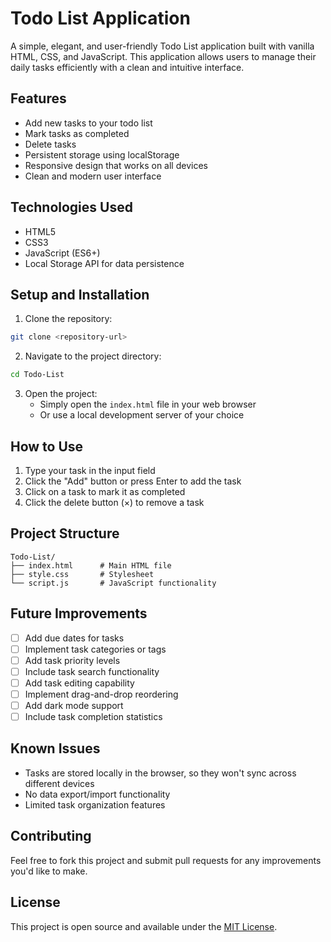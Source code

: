 # Todo List Application

A simple, elegant, and user-friendly Todo List application built with vanilla HTML, CSS, and JavaScript. This application allows users to manage their daily tasks efficiently with a clean and intuitive interface.

## Features

- Add new tasks to your todo list
- Mark tasks as completed
- Delete tasks
- Persistent storage using localStorage
- Responsive design that works on all devices
- Clean and modern user interface

## Technologies Used

- HTML5
- CSS3
- JavaScript (ES6+)
- Local Storage API for data persistence

## Setup and Installation

1. Clone the repository:
```bash
git clone <repository-url>
```

2. Navigate to the project directory:
```bash
cd Todo-List
```

3. Open the project:
   - Simply open the `index.html` file in your web browser
   - Or use a local development server of your choice

## How to Use

1. Type your task in the input field
2. Click the "Add" button or press Enter to add the task
3. Click on a task to mark it as completed
4. Click the delete button (×) to remove a task

## Project Structure

```
Todo-List/
├── index.html      # Main HTML file
├── style.css       # Stylesheet
└── script.js       # JavaScript functionality
```

## Future Improvements

- [ ] Add due dates for tasks
- [ ] Implement task categories or tags
- [ ] Add task priority levels
- [ ] Include task search functionality
- [ ] Add task editing capability
- [ ] Implement drag-and-drop reordering
- [ ] Add dark mode support
- [ ] Include task completion statistics

## Known Issues

- Tasks are stored locally in the browser, so they won't sync across different devices
- No data export/import functionality
- Limited task organization features

## Contributing

Feel free to fork this project and submit pull requests for any improvements you'd like to make.

## License

This project is open source and available under the [MIT License](LICENSE). 
